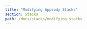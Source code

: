```yaml
---
title: "Modifying Appsody Stacks"
section: Stacks
path: /docs/stacks/modifying-stacks
---
```


<!-- This will be documentation for cloning existing stacks, modifying them and contributing appsody stacks -->
